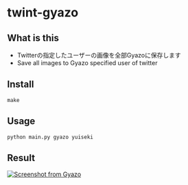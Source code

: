 # twint-gyazo

## What is this

- Twitterの指定したユーザーの画像を全部Gyazoに保存します
- Save all images to Gyazo specified user of twitter

## Install

```
make
```

## Usage

```
python main.py gyazo yuiseki
```

## Result

[![Screenshot from Gyazo](https://gyazo.com/503b02427b291a2a19f1a2882200162e/raw)](https://gyazo.com/503b02427b291a2a19f1a2882200162e)
